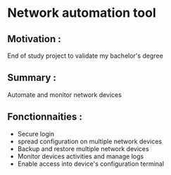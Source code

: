 # Network automation tool

## Motivation : 
End of study project to validate my bachelor's degree
## Summary : 
Automate and monitor network devices
## Fonctionnaities : 
- Secure login
- spread configuration on multiple network devices
- Backup and restore multiple network devices
- Monitor devices activities and manage logs
- Enable access into device's configuration terminal
